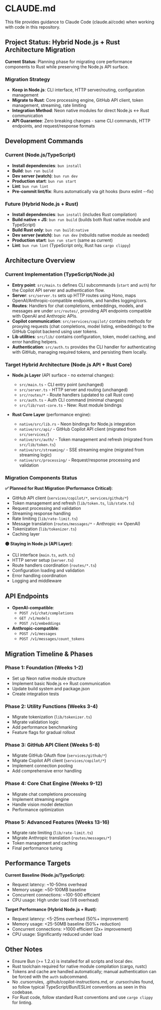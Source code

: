 # CLAUDE.md

This file provides guidance to Claude Code (claude.ai/code) when working with code in this repository.

## Project Status: Hybrid Node.js + Rust Architecture Migration

**Current Status**: Planning phase for migrating core performance components to Rust while preserving the Node.js API surface.

### Migration Strategy
- **Keep in Node.js**: CLI interface, HTTP server/routing, configuration management
- **Migrate to Rust**: Core processing engine, GitHub API client, token management, streaming, rate limiting
- **Integration Method**: Neon native modules for direct Node.js ↔ Rust communication
- **API Guarantee**: Zero breaking changes - same CLI commands, HTTP endpoints, and request/response formats

## Development Commands

### Current (Node.js/TypeScript)
- **Install dependencies**: `bun install`
- **Build**: `bun run build`
- **Dev server (watch)**: `bun run dev`
- **Production start**: `bun run start`
- **Lint**: `bun run lint`
- **Pre-commit lint/fix**: Runs automatically via git hooks (bunx eslint --fix)

### Future (Hybrid Node.js + Rust)
- **Install dependencies**: `bun install` (includes Rust compilation)
- **Build native + JS**: `bun run build` (builds both Rust native module and TypeScript)
- **Build Rust only**: `bun run build:native`
- **Dev server (watch)**: `bun run dev` (rebuilds native module as needed)
- **Production start**: `bun run start` (same as current)
- **Lint**: `bun run lint` (TypeScript only, Rust has `cargo clippy`)

## Architecture Overview

### Current Implementation (TypeScript/Node.js)
- **Entry point**: `src/main.ts` defines CLI subcommands (`start` and `auth`) for the Copilot API server and authentication flow.
- **Server**: `src/server.ts` sets up HTTP routes using Hono, maps OpenAI/Anthropic-compatible endpoints, and handles logging/cors.
- **Routes**: Handlers for chat completions, embeddings, models, and messages are under `src/routes/`, providing API endpoints compatible with OpenAI and Anthropic APIs.
- **Copilot communication**: `src/services/copilot/` contains methods for proxying requests (chat completions, model listing, embeddings) to the GitHub Copilot backend using user tokens.
- **Lib utilities**: `src/lib/` contains configuration, token, model caching, and error handling helpers.
- **Authentication**: `src/auth.ts` provides the CLI handler for authenticating with GitHub, managing required tokens, and persisting them locally.

### Target Hybrid Architecture (Node.js API + Rust Core)
- **Node.js Layer** (API surface - no external changes):
  - `src/main.ts` - CLI entry point (unchanged)
  - `src/server.ts` - HTTP server and routing (unchanged)
  - `src/routes/*` - Route handlers (updated to call Rust core)
  - `src/auth.ts` - Auth CLI command (minimal changes)
  - `src/lib/rust-core.ts` - New: Rust module bindings

- **Rust Core Layer** (performance engine):
  - `native/src/lib.rs` - Neon bindings for Node.js integration
  - `native/src/api/` - GitHub Copilot API client (migrated from `src/services/`)
  - `native/src/auth/` - Token management and refresh (migrated from `src/lib/token.ts`)
  - `native/src/streaming/` - SSE streaming engine (migrated from streaming logic)
  - `native/src/processing/` - Request/response processing and validation

### Migration Components Status

**✅ Planned for Rust Migration (Performance Critical)**:
- GitHub API client (`services/copilot/*`, `services/github/*`)
- Token management and refresh (`lib/token.ts`, `lib/state.ts`)
- Request processing and validation
- Streaming response handling
- Rate limiting (`lib/rate-limit.ts`)
- Message translation (`routes/messages/*` - Anthropic ↔ OpenAI)  
- Tokenization (`lib/tokenizer.ts`)
- Caching layer

**🟡 Staying in Node.js (API Layer)**:
- CLI interface (`main.ts`, `auth.ts`)
- HTTP server setup (`server.ts`)
- Route handlers coordination (`routes/*.ts`)
- Configuration loading and validation
- Error handling coordination
- Logging and middleware

## API Endpoints

- **OpenAI-compatible**:
  - `POST /v1/chat/completions`
  - `GET /v1/models`
  - `POST /v1/embeddings`
- **Anthropic-compatible**:
  - `POST /v1/messages`
  - `POST /v1/messages/count_tokens`

## Migration Timeline & Phases

### Phase 1: Foundation (Weeks 1-2)
- Set up Neon native module structure
- Implement basic Node.js ↔ Rust communication
- Update build system and package.json
- Create integration tests

### Phase 2: Utility Functions (Weeks 3-4)  
- Migrate tokenization (`lib/tokenizer.ts`)
- Migrate validation logic
- Add performance benchmarking
- Feature flags for gradual rollout

### Phase 3: GitHub API Client (Weeks 5-8)
- Migrate GitHub OAuth flow (`services/github/*`)
- Migrate Copilot API client (`services/copilot/*`)
- Implement connection pooling
- Add comprehensive error handling

### Phase 4: Core Chat Engine (Weeks 9-12)
- Migrate chat completions processing
- Implement streaming engine
- Handle vision model detection
- Performance optimization

### Phase 5: Advanced Features (Weeks 13-16)
- Migrate rate limiting (`lib/rate-limit.ts`)
- Migrate Anthropic translation (`routes/messages/*`)
- Token management and caching
- Final performance tuning

## Performance Targets

**Current Baseline (Node.js/TypeScript)**:
- Request latency: ~10-50ms overhead
- Memory usage: ~50-100MB baseline  
- Concurrent connections: ~100-500 efficient
- CPU usage: High under load (V8 overhead)

**Target Performance (Hybrid Node.js + Rust)**:
- Request latency: <5-25ms overhead (50%+ improvement)
- Memory usage: <25-50MB baseline (50%+ reduction)  
- Concurrent connections: >1000 efficient (2x+ improvement)
- CPU usage: Significantly reduced under load

## Other Notes

- Ensure Bun (>= 1.2.x) is installed for all scripts and local dev.
- Rust toolchain required for native module compilation (cargo, rustc)
- Tokens and cache are handled automatically; manual authentication can be forced with the `auth` subcommand.
- No .cursorrules, .github/copilot-instructions.md, or .cursor/rules found, so follow typical TypeScript/Bun/ESLint conventions as seen in this codebase.
- For Rust code, follow standard Rust conventions and use `cargo clippy` for linting.
